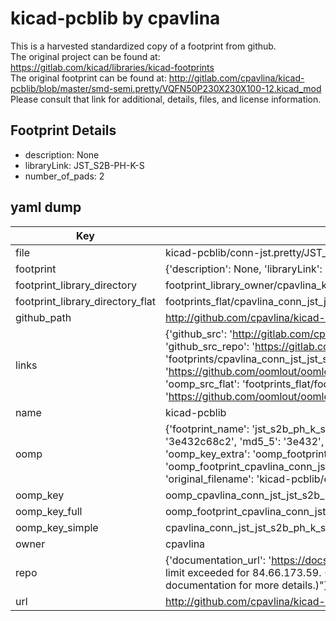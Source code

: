 # kicad-pcblib by cpavlina  
This is a harvested standardized copy of a footprint from github.  
The original project can be found at:  
https://gitlab.com/kicad/libraries/kicad-footprints  
The original footprint can be found at:
http://gitlab.com/cpavlina/kicad-pcblib/blob/master/smd-semi.pretty/VQFN50P230X230X100-12.kicad_mod
Please consult that link for additional, details, files, and license information.  
## Footprint Details
* description: None  
* libraryLink: JST_S2B-PH-K-S  
* number_of_pads: 2  
## yaml dump  
| Key | Value |  
| --- | --- |  
| file | kicad-pcblib/conn-jst.pretty/JST_S2B-PH-K-S.kicad_mod |  
| footprint | {'description': None, 'libraryLink': 'JST_S2B-PH-K-S', 'number_of_pads': 2} |  
| footprint_library_directory | footprint_library_owner/cpavlina_kicad-pcblib |  
| footprint_library_directory_flat | footprints_flat/cpavlina_conn_jst_jst_s2b_ph_k_s/working |  
| github_path | http://github.com/cpavlina/kicad-pcblib/blob/master/conn-jst.pretty/JST_S2B-PH-K-S.kicad_mod |  
| links | {'github_src': 'http://gitlab.com/cpavlina/kicad-pcblib/blob/master/smd-semi.pretty/VQFN50P230X230X100-12.kicad_mod', 'github_src_repo': 'https://gitlab.com/kicad/libraries/kicad-footprints', 'oomp_bot': 'footprints/cpavlina_conn_jst_jst_s2b_ph_k_s/working', 'oomp_bot_github': 'https://github.com/oomlout/oomlout_oomp_footprint_bot/tree/main/footprints/cpavlina_conn_jst_jst_s2b_ph_k_s/working', 'oomp_src_flat': 'footprints_flat/footprints_flat/cpavlina_conn_jst_jst_s2b_ph_k_s/working', 'oomp_src_flat_github': 'https://github.com/oomlout/oomlout_oomp_footprint_src/tree/main/footprints_flat/cpavlina_conn_jst_jst_s2b_ph_k_s/working'} |  
| name | kicad-pcblib |  
| oomp | {'footprint_name': 'jst_s2b_ph_k_s', 'library_name': 'conn_jst', 'md5': '3e432c68c2d3aed729cd7029883a3b43', 'md5_10': '3e432c68c2', 'md5_5': '3e432', 'md5_6': '3e432c', 'oomp_key': 'oomp_cpavlina_conn_jst_jst_s2b_ph_k_s', 'oomp_key_extra': 'oomp_footprint_cpavlina_conn_jst_jst_s2b_ph_k_s', 'oomp_key_full': 'oomp_footprint_cpavlina_conn_jst_jst_s2b_ph_k_s_3e432c', 'oomp_key_simple': 'cpavlina_conn_jst_jst_s2b_ph_k_s', 'original_filename': 'kicad-pcblib/conn-jst.pretty/JST_S2B-PH-K-S.kicad_mod', 'owner_name': 'cpavlina'} |  
| oomp_key | oomp_cpavlina_conn_jst_jst_s2b_ph_k_s |  
| oomp_key_full | oomp_footprint_cpavlina_conn_jst_jst_s2b_ph_k_s |  
| oomp_key_simple | cpavlina_conn_jst_jst_s2b_ph_k_s |  
| owner | cpavlina |  
| repo | {'documentation_url': 'https://docs.github.com/rest/overview/resources-in-the-rest-api#rate-limiting', 'message': "API rate limit exceeded for 84.66.173.59. (But here's the good news: Authenticated requests get a higher rate limit. Check out the documentation for more details.)"} |  
| url | http://github.com/cpavlina/kicad-pcblib |  

